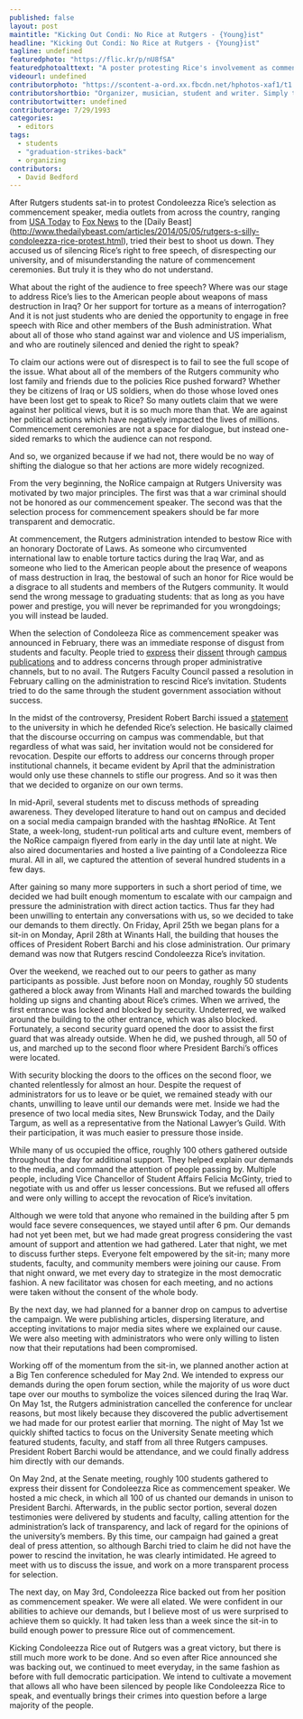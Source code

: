 ```yaml
---
published: false
layout: post
maintitle: "Kicking Out Condi: No Rice at Rutgers - {Young}ist"
headline: "Kicking Out Condi: No Rice at Rutgers - {Young}ist"
tagline: undefined
featuredphoto: "https://flic.kr/p/nU8fSA"
featuredphotoalttext: "A poster protesting Rice's involvement as commencement speaker"
videourl: undefined
contributorphoto: "https://scontent-a-ord.xx.fbcdn.net/hphotos-xaf1/t1.0-9/1800452_702352646453505_1700309917_n.jpg"
contributorshortbio: "Organizer, musician, student and writer. Simply trying to find a balance between them all while staying focused on the issues that matter most to me."
contributortwitter: undefined
contributorage: 7/29/1993
categories: 
  - editors
tags: 
  - students
  - "graduation-strikes-back"
  - organizing
contributors: 
  - David Bedford
---
```


After Rutgers students sat-in to protest Condoleezza Rice’s selection as commencement speaker, media outlets from across the country, ranging from [USA Today](http://www.usatoday.com/story/opinion/2014/05/05/condoleeza-rice-rutgers-free-speech-editorials-and-debates/8721095/) to [Fox News](http://www.foxnews.com/opinion/2014/05/08/rutgers-commencement-controversy-condoleezza-rice-should-have-stood-firm/) to the [Daily Beast] (http://www.thedailybeast.com/articles/2014/05/05/rutgers-s-silly-condoleezza-rice-protest.html), tried their best to shoot us down. They accused us of silencing Rice’s right to free speech, of disrespecting our university, and of misunderstanding the nature of commencement ceremonies. But truly it is they who do not understand. 

What about the right of the audience to free speech? Where was our stage to address Rice’s lies to the American people about weapons of mass destruction in Iraq? Or her support for torture as a means of interrogation? And it is not just students who are denied the opportunity to engage in free speech with Rice and other members of the Bush administration. What about all of those who stand against war and violence and US imperialism, and who are routinely silenced and denied the right to speak? 

To claim our actions were out of disrespect is to fail to see the full scope of the issue. What about all of the members of the Rutgers community who lost family and friends due to the policies Rice pushed forward? Whether they be citizens of Iraq or US soldiers, when do those whose loved ones have been lost get to speak to Rice? So many outlets claim that we were against her political views, but it is so much more than that. We are against her political actions which have negatively impacted the lives of millions. Commencement ceremonies are not a space for dialogue, but instead one-sided remarks to which the audience can not respond. 

And so, we organized because if we had not, there would be no way of shifting the dialogue so that her actions are more widely recognized. 
 
From the very beginning, the NoRice campaign at Rutgers University was motivated by two major principles. The first was that a war criminal should not be honored as our commencement speaker. The second was that the selection process for commencement speakers should be far more transparent and democratic.
 
At commencement, the Rutgers administration intended to bestow Rice with an honorary Doctorate of Laws. As someone who circumvented international law to enable torture tactics during the Iraq War, and as someone who lied to the American people about the presence of weapons of mass destruction in Iraq, the bestowal of such an honor for Rice would be a disgrace to all students and members of the Rutgers community. It would send the wrong message to graduating students: that as long as you have power and prestige, you will never be reprimanded for you wrongdoings; you will instead be lauded.
 
When the selection of Condoleeza Rice as commencement speaker was announced in February, there was an immediate response of disgust from students and faculty. People tried to [express](http://www.dailytargum.com/opinion/letters_to_editor/nothing-very-honorable-about-chosen-honoree/article_321ceff8-92c9-11e3-ada1-001a4bcf6878.html) their [dissent](http://www.dailytargum.com/opinion/columnists/sara_zayed/rutgers-should-rescind-rice-invitation-honorary-degree/article_8884423c-a346-11e3-8306-001a4bcf6878.html) through [campus publications](http://www.dailytargum.com/opinion/editorials/rice-questionable-choice-for-speaker/article_d0f2da42-91f3-11e3-ad7f-001a4bcf6878.html) and to address concerns through proper administrative channels, but to no avail. The Rutgers Faculty Council passed a resolution in February calling on the administration to rescind Rice’s invitation. Students tried to do the same through the student government association without success.
 
In the midst of the controversy, President Robert Barchi issued a [statement](http://www.dailytargum.com/barchi-defends-rutgers-decision-in-inviting-condoleezza-rice-to-speak/article_cadf3fb4-a635-11e3-919d-001a4bcf6878.html) to the university in which he defended Rice’s selection. He basically claimed that the discourse occurring on campus was commendable, but that regardless of what was said, her invitation would not be considered for revocation. Despite our efforts to address our concerns through proper institutional channels, it became evident by April that the administration would only use these channels to stifle our progress. And so it was then that we decided to organize on our own terms.
 
In mid-April, several students met to discuss methods of spreading awareness. They developed literature to hand out on campus and decided on a social media campaign branded with the hashtag #NoRice. At Tent State, a week-long, student-run political arts and culture event, members of the NoRice campaign flyered from early in the day until late at night. We also aired documentaries and hosted a live painting of a Condoleezza Rice mural. All in all, we captured the attention of several hundred students in a few days.
 
After gaining so many more supporters in such a short period of time, we decided we had built enough momentum to escalate with our campaign and pressure the administration with direct action tactics. Thus far they had been unwilling to entertain any conversations with us, so we decided to take our demands to them directly. On Friday, April 25th we began plans for a sit-in on Monday, April 28th at Winants Hall, the building that houses the offices of President Robert Barchi and his close administration. Our primary demand was now that Rutgers rescind Condoleezza Rice’s invitation.
 
Over the weekend, we reached out to our peers to gather as many participants as possible. Just before noon on Monday, roughly 50 students gathered a block away from Winants Hall and marched towards the building holding up signs and chanting about Rice’s crimes. When we arrived, the first entrance was locked and blocked by security. Undeterred, we walked around the building to the other entrance, which was also blocked. Fortunately, a second security guard opened the door to assist the first guard that was already outside. When he did, we pushed through, all 50 of us, and marched up to the second floor where President Barchi’s offices were located.
 
With security blocking the doors to the offices on the second floor, we chanted relentlessly for almost an hour. Despite the request of administrators for us to leave or be quiet, we remained steady with our chants, unwilling to leave until our demands were met. Inside we had the presence of two local media sites, New Brunswick Today, and the Daily Targum, as well as a representative from the National Lawyer’s Guild. With their participation, it was much easier to pressure those inside. 

While many of us occupied the office, roughly 100 others gathered outside throughout the day for additional support. They helped explain our demands to the media, and command the attention of people passing by. Multiple people, including Vice Chancellor of Student Affairs Felicia McGinty, tried to negotiate with us and offer us lesser concessions. But we refused all offers and were only willing to accept the revocation of Rice’s invitation.
 
Although we were told that anyone who remained in the building after 5 pm would face severe consequences, we stayed until after 6 pm. Our demands had not yet been met, but we had made great progress considering the vast amount of support and attention we had gathered. Later that night, we met to discuss further steps. Everyone felt empowered by the sit-in; many more students, faculty, and community members were joining our cause. From that night onward, we met every day to strategize in the most democratic fashion. A new facilitator was chosen for each meeting, and no actions were taken without the consent of the whole body.
 
By the next day, we had planned for a banner drop on campus to advertise the campaign. We were publishing articles, dispersing literature, and accepting invitations to major media sites where we explained our cause. We were also meeting with administrators who were only willing to listen now that their reputations had been compromised.
        	
Working off of the momentum from the sit-in, we planned another action at a Big Ten conference scheduled for May 2nd. We intended to express our demands during the open forum section, while the majority of us wore duct tape over our mouths to symbolize the voices silenced during the Iraq War. On May 1st, the Rutgers administration cancelled the conference for unclear reasons, but most likely because they discovered the public advertisement we had made for our protest earlier that morning. The night of May 1st we quickly shifted tactics to focus on the University Senate meeting which featured students, faculty, and staff from all three Rutgers campuses. President Robert Barchi would be attendance, and we could finally address him directly with our demands. 
 
On May 2nd, at the Senate meeting, roughly 100 students gathered to express their dissent for Condoleezza Rice as commencement speaker. We hosted a mic check, in which all 100 of us chanted our demands in unison to President Barchi. Afterwards, in the public sector portion, several dozen testimonies were delivered by students and faculty, calling attention for the administration’s lack of transparency, and lack of regard for the opinions of the university’s members. By this time, our campaign had gained a great deal of press attention, so although Barchi tried to claim he did not have the power to rescind the invitation, he was clearly intimidated. He agreed to meet with us to discuss the issue, and work on a more transparent process for selection.
 
The next day, on May 3rd, Condoleezza Rice backed out from her position as commencement speaker. We were all elated. We were confident in our abilities to achieve our demands, but I believe most of us were surprised to achieve them so quickly. It had taken less than a week since the sit-in to build enough power to pressure Rice out of commencement.
 
Kicking Condoleezza Rice out of Rutgers was a great victory, but there is still much more work to be done. And so even after Rice announced she was backing out, we continued to meet everyday, in the same fashion as before with full democratic participation. We intend to cultivate a movement that allows all who have been silenced by people like Condoleezza Rice to speak, and eventually brings their crimes into question before a large majority of the people.